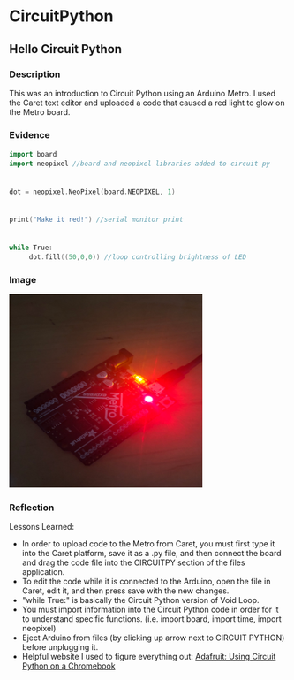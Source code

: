 # CircuitPython
## Hello Circuit Python 
### Description

This was an introduction to Circuit Python using an Arduino Metro. I used the Caret text editor and uploaded a code that caused a red light to glow on the Metro board. 

### Evidence

```C++
import board
import neopixel //board and neopixel libraries added to circuit py


dot = neopixel.NeoPixel(board.NEOPIXEL, 1)


print("Make it red!") //serial monitor print


while True:
     dot.fill((50,0,0)) //loop controlling brightness of LED

 ```

### Image

<img src="Images/RedLight.png" alt="Hello Circuit Python Red Light" width="350" height="350">


### Reflection
 
Lessons Learned:

- In order to upload code to the Metro from Caret, you must first type it into the Caret platform, save it as a .py file, and then connect the board and drag the code file into the CIRCUITPY section of the files application. 
- To edit the code while it is connected to the Arduino, open the file in Caret, edit it, and then press save with the new changes. 
- "while True:" is basically the Circuit Python version of Void Loop. 
- You must import information into the Circuit Python code in order for it to understand specific functions. (i.e. import board, import time, import neopixel) 
- Eject Arduino from files (by clicking up arrow next to CIRCUIT PYTHON) before unplugging it. 
- Helpful website I used to figure everything out: [Adafruit: Using Circuit Python on a Chromebook](https://learn.adafruit.com/using-circuit-playground-express-makecode-circuitpython-on-a-chromebook/caret-editor) 

